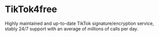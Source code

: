 # TikTok4free
Highly maintained and up-to-date TikTok signature/encryption service, stably 24/7 support with an average of millions of calls per day. 
